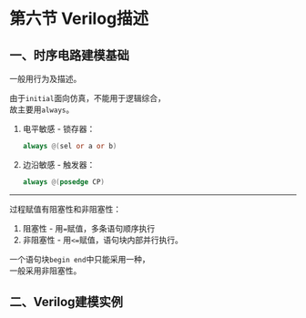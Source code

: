 # 第六节 Verilog描述

## 一、时序电路建模基础

一般用行为及描述。

由于`initial`面向仿真，不能用于逻辑综合，  
故主要用`always`。

1. 电平敏感 - 锁存器：

   ```verilog
   always @(sel or a or b)
   ```

2. 边沿敏感 - 触发器：

   ```verilog
   always @(posedge CP)
   ```

---

过程赋值有阻塞性和非阻塞性：

1. 阻塞性 - 用`=`赋值，多条语句顺序执行
2. 非阻塞性 - 用`<=`赋值，语句块内部并行执行。

一个语句块`begin end`中只能采用一种，  
一般采用非阻塞性。

## 二、Verilog建模实例

